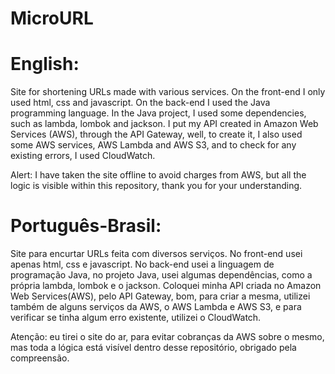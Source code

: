 # MicroURL

# English:

Site for shortening URLs made with various services. On the front-end I only used html, css and javascript. On the back-end I used the Java programming language. In the Java project, I used some dependencies, such as lambda, lombok and jackson. I put my API created in Amazon Web Services (AWS), through the API Gateway, well, to create it, I also used some AWS services, AWS Lambda and AWS S3, and to check for any existing errors, I used CloudWatch.

Alert: I have taken the site offline to avoid charges from AWS, but all the logic is visible within this repository, thank you for your understanding.

# Português-Brasil:

Site para encurtar URLs feita com diversos serviços. No front-end usei apenas html, css e javascript. No back-end usei a linguagem de programação Java, no projeto Java, usei algumas dependências, como a própria lambda, lombok e o jackson. Coloquei minha API criada no Amazon Web Services(AWS), pelo API Gateway, bom, para criar a mesma, utilizei também de alguns serviços da AWS, o AWS Lambda e AWS S3, e para verificar se tinha algum erro existente, utilizei o CloudWatch.

Atenção: eu tirei o site do ar, para evitar cobranças da AWS sobre o mesmo, mas toda a lógica está visível dentro desse repositório, obrigado pela compreensão.
